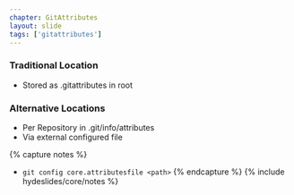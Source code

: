 ```yaml
---
chapter: GitAttributes
layout: slide
tags: ['gitattributes']
---
```


### Traditional Location
* Stored as .gitattributes in root

### Alternative Locations
* Per Repository in .git/info/attributes
* Via external configured file 

{% capture notes %}
* `git config core.attributesfile <path>`
{% endcapture %}
{% include hydeslides/core/notes %}
